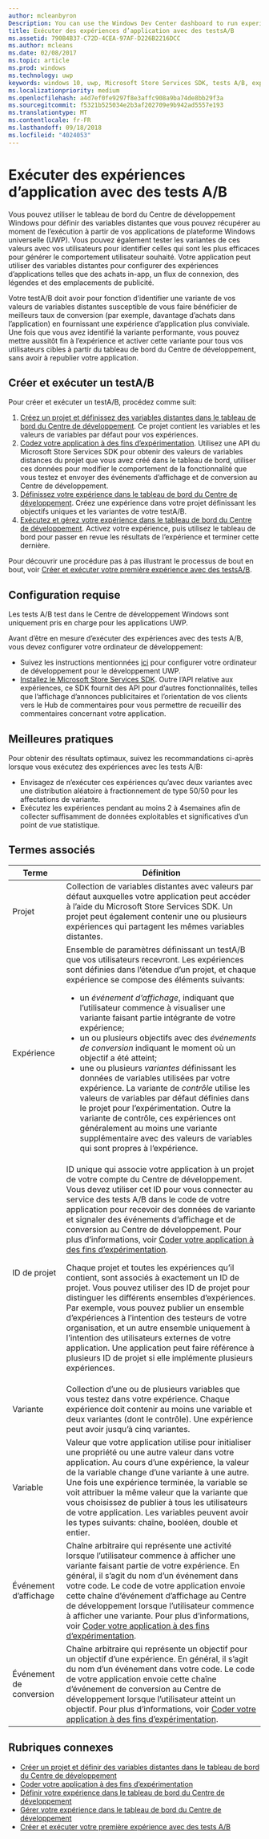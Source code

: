 ```yaml
---
author: mcleanbyron
Description: You can use the Windows Dev Center dashboard to run experiments for your Universal Windows Platform (UWP) apps with A/B testing.
title: Exécuter des expériences d’application avec des testsA/B
ms.assetid: 790B4B37-C72D-4CEA-97AF-D226B2216DCC
ms.author: mcleans
ms.date: 02/08/2017
ms.topic: article
ms.prod: windows
ms.technology: uwp
keywords: windows 10, uwp, Microsoft Store Services SDK, tests A/B, expériences
ms.localizationpriority: medium
ms.openlocfilehash: a4d7ef0fe9297f8e3affc908a9ba74de8bb29f3a
ms.sourcegitcommit: f5321b525034e2b3af202709e9b942ad5557e193
ms.translationtype: MT
ms.contentlocale: fr-FR
ms.lasthandoff: 09/18/2018
ms.locfileid: "4024053"
---
```

# <a name="run-app-experiments-with-ab-testing"></a>Exécuter des expériences d’application avec des tests A/B

Vous pouvez utiliser le tableau de bord du Centre de développement Windows pour définir des variables distantes que vous pouvez récupérer au moment de l’exécution à partir de vos applications de plateforme Windows universelle (UWP). Vous pouvez également tester les variantes de ces valeurs avec vos utilisateurs pour identifier celles qui sont les plus efficaces pour générer le comportement utilisateur souhaité. Votre application peut utiliser des variables distantes pour configurer des expériences d’applications telles que des achats in-app, un flux de connexion, des légendes et des emplacements de publicité.

Votre testA/B doit avoir pour fonction d’identifier une variante de vos valeurs de variables distantes susceptible de vous faire bénéficier de meilleurs taux de conversion (par exemple, davantage d’achats dans l’application) en fournissant une expérience d’application plus conviviale. Une fois que vous avez identifié la variante performante, vous pouvez mettre aussitôt fin à l’expérience et activer cette variante pour tous vos utilisateurs cibles à partir du tableau de bord du Centre de développement, sans avoir à republier votre application.

## <a name="create-and-run-an-ab-test"></a>Créer et exécuter un testA/B

Pour créer et exécuter un testA/B, procédez comme suit:

1. [Créez un projet et définissez des variables distantes dans le tableau de bord du Centre de développement](create-a-project-and-define-remote-variables-in-the-dev-center-dashboard.md). Ce projet contient les variables et les valeurs de variables par défaut pour vos expériences.  
2. [Codez votre application à des fins d’expérimentation](code-your-experiment-in-your-app.md). Utilisez une API du Microsoft Store Services SDK pour obtenir des valeurs de variables distances du projet que vous avez créé dans le tableau de bord, utiliser ces données pour modifier le comportement de la fonctionnalité que vous testez et envoyer des événements d’affichage et de conversion au Centre de développement.
3. [Définissez votre expérience dans le tableau de bord du Centre de développement](define-your-experiment-in-the-dev-center-dashboard.md). Créez une expérience dans votre projet définissant les objectifs uniques et les variantes de votre testA/B.
4. [Exécutez et gérez votre expérience dans le tableau de bord du Centre de développement](manage-your-experiment.md). Activez votre expérience, puis utilisez le tableau de bord pour passer en revue les résultats de l’expérience et terminer cette dernière.

Pour découvrir une procédure pas à pas illustrant le processus de bout en bout, voir [Créer et exécuter votre première expérience avec des testsA/B](create-and-run-your-first-experiment-with-a-b-testing.md).

## <a name="requirements"></a>Configuration requise

Les tests A/B test dans le Centre de développement Windows sont uniquement pris en charge pour les applications UWP.

Avant d’être en mesure d’exécuter des expériences avec des tests A/B, vous devez configurer votre ordinateur de développement:

* Suivez les instructions mentionnées [ici](../get-started/get-set-up.md) pour configurer votre ordinateur de développement pour le développement UWP.
* [Installez le Microsoft Store Services SDK](microsoft-store-services-sdk.md#install-the-sdk). Outre l’API relative aux expériences, ce SDK fournit des API pour d’autres fonctionnalités, telles que l’affichage d’annonces publicitaires et l’orientation de vos clients vers le Hub de commentaires pour vous permettre de recueillir des commentaires concernant votre application.

## <a name="best-practices"></a>Meilleures pratiques

Pour obtenir des résultats optimaux, suivez les recommandations ci-après lorsque vous exécutez des expériences avec les tests A/B:

* Envisagez de n’exécuter ces expériences qu’avec deux variantes avec une distribution aléatoire à fractionnement de type 50/50 pour les affectations de variante.
* Exécutez les expériences pendant au moins 2 à 4semaines afin de collecter suffisamment de données exploitables et significatives d’un point de vue statistique.

<span id="terms" />

## <a name="related-terms"></a>Termes associés

|  Terme  |  Définition  |
|--------|--------------|
| Projet    |   Collection de variables distantes avec valeurs par défaut auxquelles votre application peut accéder à l’aide du Microsoft Store Services SDK. Un projet peut également contenir une ou plusieurs expériences qui partagent les mêmes variables distantes.  |
| Expérience    |   Ensemble de paramètres définissant un testA/B que vos utilisateurs recevront. Les expériences sont définies dans l’étendue d’un projet, et chaque expérience se compose des éléments suivants: <p></p><ul><li>un *événement d’affichage*, indiquant que l’utilisateur commence à visualiser une variante faisant partie intégrante de votre expérience;</li><li>un ou plusieurs objectifs avec des *événements de conversion* indiquant le moment où un objectif a été atteint;</li><li>une ou plusieurs *variantes* définissant les données de variables utilisées par votre expérience. La variante de *contrôle* utilise les valeurs de variables par défaut définies dans le projet pour l’expérimentation. Outre la variante de contrôle, ces expériences ont généralement au moins une variante supplémentaire avec des valeurs de variables qui sont propres à l’expérience. </li></ul>          |
| ID de projet    |   ID unique qui associe votre application à un projet de votre compte du Centre de développement. Vous devez utiliser cet ID pour vous connecter au service des tests A/B dans le code de votre application pour recevoir des données de variante et signaler des événements d’affichage et de conversion au Centre de développement. Pour plus d’informations, voir [Coder votre application à des fins d’expérimentation](code-your-experiment-in-your-app.md).<p></p><p>Chaque projet et toutes les expériences qu’il contient, sont associés à exactement un ID de projet. Vous pouvez utiliser des ID de projet pour distinguer les différents ensembles d’expériences. Par exemple, vous pouvez publier un ensemble d’expériences à l’intention des testeurs de votre organisation, et un autre ensemble uniquement à l’intention des utilisateurs externes de votre application.  Une application peut faire référence à plusieurs ID de projet si elle implémente plusieurs expériences.</p>         |
| Variante    |   Collection d’une ou de plusieurs variables que vous testez dans votre expérience. Chaque expérience doit contenir au moins une variable et deux variantes (dont le contrôle). Une expérience peut avoir jusqu’à cinq variantes.           |
| Variable    |  Valeur que votre application utilise pour initialiser une propriété ou une autre valeur dans votre application. Au cours d’une expérience, la valeur de la variable change d’une variante à une autre. Une fois une expérience terminée, la variable se voit attribuer la même valeur que la variante que vous choisissez de publier à tous les utilisateurs de votre application. Les variables peuvent avoir les types suivants: chaîne, booléen, double et entier.
| Événement d’affichage    |  Chaîne arbitraire qui représente une activité lorsque l’utilisateur commence à afficher une variante faisant partie de votre expérience. En général, il s’agit du nom d’un événement dans votre code. Le code de votre application envoie cette chaîne d’événement d’affichage au Centre de développement lorsque l’utilisateur commence à afficher une variante. Pour plus d’informations, voir [Coder votre application à des fins d’expérimentation](code-your-experiment-in-your-app.md).
| Événement de conversion    |  Chaîne arbitraire qui représente un objectif pour un objectif d’une expérience. En général, il s’agit du nom d’un événement dans votre code. Le code de votre application envoie cette chaîne d’événement de conversion au Centre de développement lorsque l’utilisateur atteint un objectif. Pour plus d’informations, voir [Coder votre application à des fins d’expérimentation](code-your-experiment-in-your-app.md).  

## <a name="related-topics"></a>Rubriques connexes

* [Créer un projet et définir des variables distantes dans le tableau de bord du Centre de développement](create-a-project-and-define-remote-variables-in-the-dev-center-dashboard.md)
* [Coder votre application à des fins d’expérimentation](code-your-experiment-in-your-app.md)
* [Définir votre expérience dans le tableau de bord du Centre de développement](define-your-experiment-in-the-dev-center-dashboard.md)
* [Gérer votre expérience dans le tableau de bord du Centre de développement](manage-your-experiment.md)
* [Créer et exécuter votre première expérience avec des tests A/B](create-and-run-your-first-experiment-with-a-b-testing.md)
